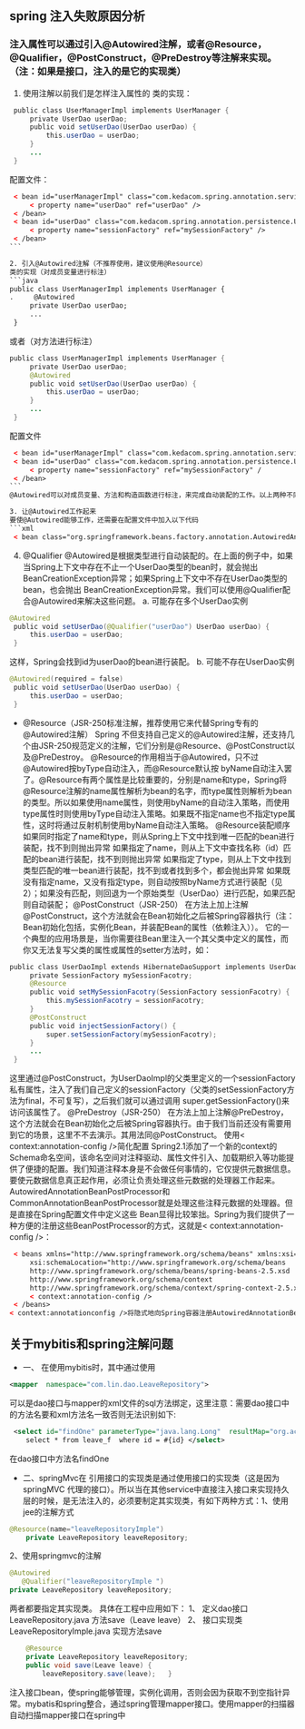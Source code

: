 ## spring 注入失败原因分析
### 注入属性可以通过引入@Autowired注解，或者@Resource，@Qualifier，@PostConstruct，@PreDestroy等注解来实现。（注：如果是接口，注入的是它的实现类）

1. 使用注解以前我们是怎样注入属性的
类的实现：
```java
 public class UserManagerImpl implements UserManager {     
     private UserDao userDao;     
     public void setUserDao(UserDao userDao) {     
         this.userDao = userDao;     
     }     
     ...     
 }   
```
配置文件：
```xml
 < bean id="userManagerImpl" class="com.kedacom.spring.annotation.service.UserManagerImpl"> 
     < property name="userDao" ref="userDao" /> 
 < /bean> 
 < bean id="userDao" class="com.kedacom.spring.annotation.persistence.UserDaoImpl"> 
     < property name="sessionFactory" ref="mySessionFactory" /> 
 < /bean>
```   

2. 引入@Autowired注解（不推荐使用，建议使用@Resource）
类的实现（对成员变量进行标注）
```java 
public class UserManagerImpl implements UserManager {  
.     @Autowired 
     private UserDao userDao;  
     ...  
 }   
```
或者（对方法进行标注）
 
```java
public class UserManagerImpl implements UserManager {  
     private UserDao userDao;  
     @Autowired 
     public void setUserDao(UserDao userDao) {  
         this.userDao = userDao;  
     }  
     ...  
 }  
```
配置文件
```xml
 < bean id="userManagerImpl" class="com.kedacom.spring.annotation.service.UserManagerImpl" /> 
 < bean id="userDao" class="com.kedacom.spring.annotation.persistence.UserDaoImpl"> <!—实现定义否则在注入的时候找不到相关的bean-->
     < property name="sessionFactory" ref="mySessionFactory" /
 < /bean>
```  
@Autowired可以对成员变量、方法和构造函数进行标注，来完成自动装配的工作。以上两种不同实现方式中，@Autowired的标注位置不同，它们都会在Spring在初始化userManagerImpl这个bean时，自动装配userDao这个属性，区别是：第一种实现中，Spring会直接将UserDao类型的唯一一个bean赋值给userDao这个成员变量；第二种实现中，Spring会调用 setUserDao方法来将UserDao类型的唯一一个bean装配到userDao这个属性。

3. 让@Autowired工作起来
要使@Autowired能够工作，还需要在配置文件中加入以下代码
```xml
 < bean class="org.springframework.beans.factory.annotation.AutowiredAnnotationBeanPostProcessor" />  
```
4. @Qualifier
@Autowired是根据类型进行自动装配的。在上面的例子中，如果当Spring上下文中存在不止一个UserDao类型的bean时，就会抛出BeanCreationException异常；如果Spring上下文中不存在UserDao类型的bean，也会抛出 BeanCreationException异常。我们可以使用@Qualifier配合@Autowired来解决这些问题。
a. 可能存在多个UserDao实例
```java
@Autowired 
 public void setUserDao(@Qualifier("userDao") UserDao userDao) {  
     this.userDao = userDao;  
 }  
```
这样，Spring会找到id为userDao的bean进行装配。
b. 可能不存在UserDao实例
```java 
@Autowired(required = false)  
 public void setUserDao(UserDao userDao) {  
     this.userDao = userDao;  
 }   
```
 * @Resource（JSR-250标准注解，推荐使用它来代替Spring专有的@Autowired注解）
Spring 不但支持自己定义的@Autowired注解，还支持几个由JSR-250规范定义的注解，它们分别是@Resource、@PostConstruct以及@PreDestroy。
@Resource的作用相当于@Autowired，只不过@Autowired按byType自动注入，而@Resource默认按 byName自动注入罢了。@Resource有两个属性是比较重要的，分别是name和type，Spring将@Resource注解的name属性解析为bean的名字，而type属性则解析为bean的类型。所以如果使用name属性，则使用byName的自动注入策略，而使用type属性时则使用byType自动注入策略。如果既不指定name也不指定type属性，这时将通过反射机制使用byName自动注入策略。
@Resource装配顺序
 如果同时指定了name和type，则从Spring上下文中找到唯一匹配的bean进行装配，找不到则抛出异常
 如果指定了name，则从上下文中查找名称（id）匹配的bean进行装配，找不到则抛出异常
 如果指定了type，则从上下文中找到类型匹配的唯一bean进行装配，找不到或者找到多个，都会抛出异常
 如果既没有指定name，又没有指定type，则自动按照byName方式进行装配（见2）；如果没有匹配，则回退为一个原始类型（UserDao）进行匹配，如果匹配则自动装配；
 @PostConstruct（JSR-250）
在方法上加上注解@PostConstruct，这个方法就会在Bean初始化之后被Spring容器执行（注：Bean初始化包括，实例化Bean，并装配Bean的属性（依赖注入））。
它的一个典型的应用场景是，当你需要往Bean里注入一个其父类中定义的属性，而你又无法复写父类的属性或属性的setter方法时，如：
```java 
public class UserDaoImpl extends HibernateDaoSupport implements UserDao {  
     private SessionFactory mySessionFacotry;  
     @Resource 
     public void setMySessionFacotry(SessionFactory sessionFacotry) {  
         this.mySessionFacotry = sessionFacotry;  
     }  
     @PostConstruct 
     public void injectSessionFactory() {  
         super.setSessionFactory(mySessionFacotry);  
     }  
     ...  
 }   
```
这里通过@PostConstruct，为UserDaoImpl的父类里定义的一个sessionFactory私有属性，注入了我们自己定义的sessionFactory（父类的setSessionFactory方法为final，不可复写），之后我们就可以通过调用 super.getSessionFactory()来访问该属性了。
 @PreDestroy（JSR-250）
在方法上加上注解@PreDestroy，这个方法就会在Bean初始化之后被Spring容器执行。由于我们当前还没有需要用到它的场景，这里不不去演示。其用法同@PostConstruct。
 使用< context:annotation-config />简化配置
Spring2.1添加了一个新的context的Schema命名空间，该命名空间对注释驱动、属性文件引入、加载期织入等功能提供了便捷的配置。我们知道注释本身是不会做任何事情的，它仅提供元数据信息。要使元数据信息真正起作用，必须让负责处理这些元数据的处理器工作起来。
AutowiredAnnotationBeanPostProcessor和 CommonAnnotationBeanPostProcessor就是处理这些注释元数据的处理器。但是直接在Spring配置文件中定义这些 Bean显得比较笨拙。Spring为我们提供了一种方便的注册这些BeanPostProcessor的方式，这就是< context:annotation-config />：
```xml
 < beans xmlns="http://www.springframework.org/schema/beans" xmlns:xsi="http://www.w3.org/2001/XMLSchema-instance" xmlns:context="http://www.springframework.org/schema/context" 
     xsi:schemaLocation="http://www.springframework.org/schema/beans  
     http://www.springframework.org/schema/beans/spring-beans-2.5.xsd  
     http://www.springframework.org/schema/context  
     http://www.springframework.org/schema/context/spring-context-2.5.xsd"> 
     < context:annotation-config /> 
 < /beans>   
< context:annotationconfig />将隐式地向Spring容器注册AutowiredAnnotationBeanPostProcessor、 CommonAnnotationBeanPostProcessor、 PersistenceAnnotationBeanPostProcessor以及 RequiredAnnotationBeanPostProcessor这4个BeanPostProcessor。
```
## 关于mybitis和spring注解问题
* 一、	在使用mybitis时，其中通过使用
```xml
<mapper  namespace="com.lin.dao.LeaveRepository">  
```
可以是dao接口与mapper的xml文件的sql方法绑定，这里注意：需要dao接口中的方法名要和xml方法名一致否则无法识别如下:
```xml 
 <select id="findOne" parameterType="java.lang.Long"  resultMap="org.activiti.web.simple.webapp.model.Leave">  
    select * from leave_f  where id = #{id} </select>
```
在dao接口中方法名findOne
* 二、springMvc在	引用接口的实现类是通过使用接口的实现类（这是因为 springMVC 代理的接口）。所以当在其他service中直接注入接口来实现持久层的时候，是无法注入的，必须要制定其实现类，有如下两种方式：1、使用jee的注解方式
```java
@Resource(name="leaveRepositoryImple")
	private LeaveRepository leaveRepository;
```
2、使用springmvc的注解
```java
@Autowired
   @Qualifier("leaveRepositoryImple ")
private LeaveRepository leaveRepository;
```
两者都要指定其实现类。
具体在工程中应用如下：
1、 定义dao接口LeaveRepository.java
方法save（Leave leave）
2、 接口实现类LeaveRepositoryImple.java
实现方法save
```java
	@Resource
	private LeaveRepository leaveRepository;
	public void save(Leave leave) {
		leaveRepository.save(leave);   }
```
注入接口bean，使spring能够管理，实例化调用，否则会因为获取不到空指针异常。mybatis和spring整合，通过spring管理mapper接口。使用mapper的扫描器自动扫描mapper接口在spring中

